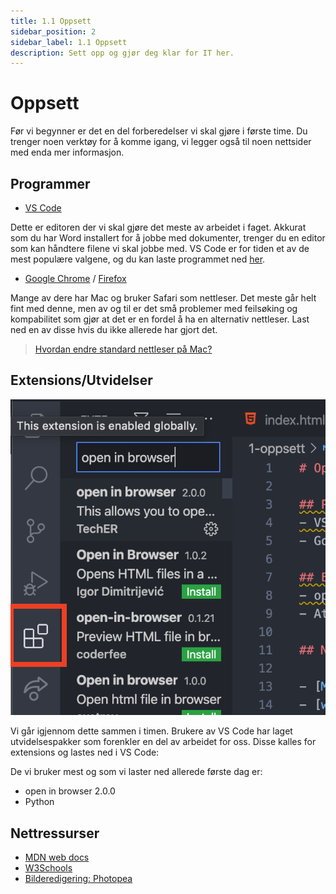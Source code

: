 ```yaml
---
title: 1.1 Oppsett
sidebar_position: 2
sidebar_label: 1.1 Oppsett
description: Sett opp og gjør deg klar for IT her.
---
```


# Oppsett

Før vi begynner er det en del forberedelser vi skal gjøre i første time. Du trenger noen verktøy for å komme igang, vi legger også til noen nettsider med enda mer informasjon.

## Programmer
- [VS Code](https://code.visualstudio.com/)

Dette er editoren der vi skal gjøre det meste av arbeidet i faget. Akkurat som du har Word installert for å jobbe med dokumenter, trenger du en editor som kan håndtere filene vi skal jobbe med. VS Code er for tiden et av de mest populære valgene, og du kan laste programmet ned [her](https://code.visualstudio.com/).

- [Google Chrome](https://www.google.com/intl/no/chrome/) / [Firefox](https://www.mozilla.org/nb-NO/firefox/new/)

Mange av dere har Mac og bruker Safari som nettleser. Det meste går helt fint med denne, men av og til er det små problemer med feilsøking og kompabilitet som gjør at det er en fordel å ha en alternativ nettleser. Last ned en av disse hvis du ikke allerede har gjort det.

> [Hvordan endre standard nettleser på Mac?](https://support.apple.com/no-no/HT201607)

## Extensions/Utvidelser

![Extensions i VS Code](./bilder/extensions.png ':size=200')

Vi går igjennom dette sammen i timen. Brukere av VS Code har laget utvidelsespakker som forenkler en del av arbeidet for oss. Disse kalles for extensions og lastes ned i VS Code:

De vi bruker mest og som vi laster ned allerede første dag er:
- open in browser 2.0.0
- Python


## Nettressurser

- [MDN web docs](https://developer.mozilla.org/en-US/)
- [W3Schools](https://www.w3schools.com/)
- [Bilderedigering: Photopea](https://www.photopea.com/)

